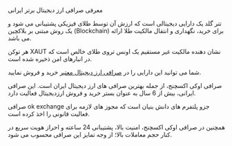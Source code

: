 
معرفی صرافی ارز دیجیتال برتر ایرانی

تتر گلد یک دارایی دیجیتالی است که ارزش آن توسط طلای فیزیکی پشتیبانی می‌ شود و یک روش مبتنی بر بلاکچین (Blockchain) برای خرید، نگهداری و انتقال مالکیت طلا ارائه می باشد.

هر توکن XAUT نشان دهنده مالکیت غیر مستقیم یک اونس تروی طلای خالص است که در انبارهای امن ذخیره شده است.

شما می توانید این دارایی را در [صرافی ارز دیجیتال معتبر](https://ok-ex.io/) خرید و فروش نمایید.

صرافی اوکی اکسچنج، از جمله بهترین صرافی های ارز دیجیتال ایران است. این صرافی ایرانی، بیش از 6 سال به عنوان بستر خرید و فروش ارزدیجیتال فعالیت دارد.

صرافی ok exchange جزو پلتفرم های دانش بنیان است که مجوز های لازمه برای فعالیت قانونی را اخذ کرده است.

همچنین در صرافی اوکی اکسچنج، امنیت بالا، پشتیبانی 24 ساعته و احراز هویت سریع در کنار حجم معاملات بالا؛ از وجه تمایز این صرافی محسوب می شود.
